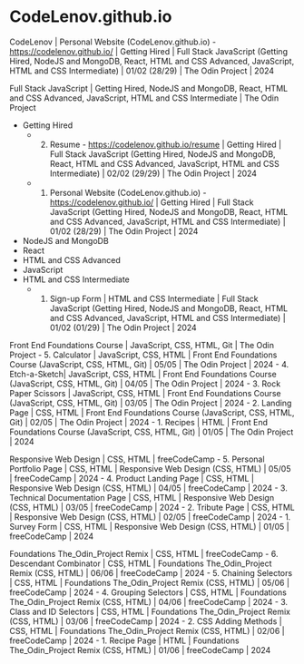 # CodeLenov.github.io
CodeLenov | Personal Website (CodeLenov.github.io) - https://codelenov.github.io/ | Getting Hired | Full Stack JavaScript (Getting Hired, NodeJS and MongoDB, React, HTML and CSS Advanced, JavaScript, HTML and CSS Intermediate) | 01/02 (28/29) | The Odin Project | 2024

Full Stack JavaScript | Getting Hired, NodeJS and MongoDB, React, HTML and CSS Advanced, JavaScript, HTML and CSS Intermediate | The Odin Project
- Getting Hired
	- 2. Resume - https://codelenov.github.io/resume | Getting Hired | Full Stack JavaScript (Getting Hired, NodeJS and MongoDB, React, HTML and CSS Advanced, JavaScript, HTML and CSS Intermediate) | 02/02 (29/29) | The Odin Project | 2024
	- 1. Personal Website (CodeLenov.github.io) - https://codelenov.github.io/ | Getting Hired | Full Stack JavaScript (Getting Hired, NodeJS and MongoDB, React, HTML and CSS Advanced, JavaScript, HTML and CSS Intermediate) | 01/02 (28/29) | The Odin Project | 2024
- NodeJS and MongoDB
- React
- HTML and CSS Advanced
- JavaScript
- HTML and CSS Intermediate
	- 1. Sign-up Form | HTML and CSS Intermediate | Full Stack JavaScript (Getting Hired, NodeJS and MongoDB, React, HTML and CSS Advanced, JavaScript, HTML and CSS Intermediate) | 01/02 (01/29) | The Odin Project | 2024

Front End Foundations Course | JavaScript, CSS, HTML, Git | The Odin Project
	- 5. Calculator | JavaScript, CSS, HTML | Front End Foundations Course (JavaScript, CSS, HTML, Git) | 05/05 | The Odin Project | 2024
	- 4. Etch-a-Sketch| JavaScript, CSS, HTML | Front End Foundations Course (JavaScript, CSS, HTML, Git) | 04/05 | The Odin Project | 2024
	- 3. Rock Paper Scissors | JavaScript, CSS, HTML | Front End Foundations Course (JavaScript, CSS, HTML, Git) | 03/05 | The Odin Project | 2024
	- 2. Landing Page | CSS, HTML | Front End Foundations Course (JavaScript, CSS, HTML, Git) | 02/05 | The Odin Project | 2024
	- 1. Recipes | HTML | Front End Foundations Course (JavaScript, CSS, HTML, Git) | 01/05 | The Odin Project | 2024

Responsive Web Design | CSS, HTML | freeCodeCamp
	- 5. Personal Portfolio Page | CSS, HTML | Responsive Web Design (CSS, HTML) | 05/05 | freeCodeCamp | 2024
	- 4. Product Landing Page | CSS, HTML | Responsive Web Design (CSS, HTML) | 04/05 | freeCodeCamp | 2024
	- 3. Technical Documentation Page | CSS, HTML | Responsive Web Design (CSS, HTML) | 03/05 | freeCodeCamp | 2024
	- 2. Tribute Page | CSS, HTML | Responsive Web Design (CSS, HTML) | 02/05 | freeCodeCamp | 2024
	- 1. Survey Form | CSS, HTML | Responsive Web Design (CSS, HTML) | 01/05 | freeCodeCamp | 2024

Foundations The_Odin_Project Remix | CSS, HTML | freeCodeCamp
	- 6. Descendant Combinator | CSS, HTML | Foundations The_Odin_Project Remix (CSS, HTML) | 06/06 | freeCodeCamp | 2024
	- 5. Chaining Selectors | CSS, HTML | Foundations The_Odin_Project Remix (CSS, HTML) | 05/06 | freeCodeCamp | 2024
	- 4. Grouping Selectors | CSS, HTML | Foundations The_Odin_Project Remix (CSS, HTML) | 04/06 | freeCodeCamp | 2024
	- 3. Class and ID Selectors | CSS, HTML | Foundations The_Odin_Project Remix (CSS, HTML) | 03/06 | freeCodeCamp | 2024
	- 2. CSS Adding Methods | CSS, HTML | Foundations The_Odin_Project Remix (CSS, HTML) | 02/06 | freeCodeCamp | 2024
	- 1. Recipe Page | HTML | Foundations The_Odin_Project Remix (CSS, HTML) | 01/06 | freeCodeCamp | 2024
